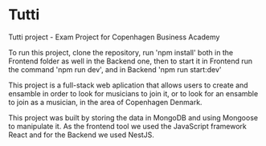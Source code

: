 # Tutti
Tutti project - Exam Project for Copenhagen Business Academy

To run this project, clone the repository, run 'npm install' both in the Frontend folder as well in the Backend one, then to start it in Frontend run the command 'npm run dev', and in Backend 'npm run start:dev'

This project is a full-stack web aplication that allows users to create and ensamble in order to look for musicians to join it, or to look for an ensamble to join as a musician, in the area of Copenhagen Denmark.

This project was built by storing the data in MongoDB and using Mongoose to manipulate it. As the frontend tool we used the JavaScript framework React and for the Backend we used NestJS.
